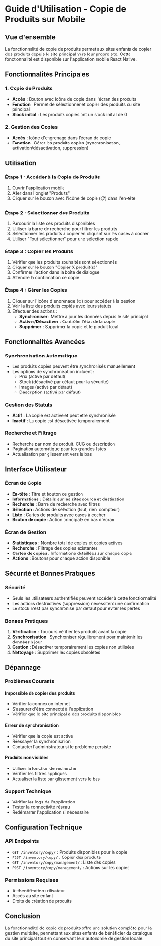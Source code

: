 # Guide d'Utilisation - Copie de Produits sur Mobile

## Vue d'ensemble

La fonctionnalité de copie de produits permet aux sites enfants de copier des produits depuis le site principal vers leur propre site. Cette fonctionnalité est disponible sur l'application mobile React Native.

## Fonctionnalités Principales

### 1. Copie de Produits
- **Accès** : Bouton avec icône de copie dans l'écran des produits
- **Fonction** : Permet de sélectionner et copier des produits du site principal
- **Stock initial** : Les produits copiés ont un stock initial de 0

### 2. Gestion des Copies
- **Accès** : Icône d'engrenage dans l'écran de copie
- **Fonction** : Gérer les produits copiés (synchronisation, activation/désactivation, suppression)

## Utilisation

### Étape 1 : Accéder à la Copie de Produits
1. Ouvrir l'application mobile
2. Aller dans l'onglet "Produits"
3. Cliquer sur le bouton avec l'icône de copie (📋) dans l'en-tête

### Étape 2 : Sélectionner des Produits
1. Parcourir la liste des produits disponibles
2. Utiliser la barre de recherche pour filtrer les produits
3. Sélectionner les produits à copier en cliquant sur les cases à cocher
4. Utiliser "Tout sélectionner" pour une sélection rapide

### Étape 3 : Copier les Produits
1. Vérifier que les produits souhaités sont sélectionnés
2. Cliquer sur le bouton "Copier X produit(s)"
3. Confirmer l'action dans la boîte de dialogue
4. Attendre la confirmation de copie

### Étape 4 : Gérer les Copies
1. Cliquer sur l'icône d'engrenage (⚙️) pour accéder à la gestion
2. Voir la liste des produits copiés avec leurs statuts
3. Effectuer des actions :
   - **Synchroniser** : Mettre à jour les données depuis le site principal
   - **Activer/Désactiver** : Contrôler l'état de la copie
   - **Supprimer** : Supprimer la copie et le produit local

## Fonctionnalités Avancées

### Synchronisation Automatique
- Les produits copiés peuvent être synchronisés manuellement
- Les options de synchronisation incluent :
  - Prix (activé par défaut)
  - Stock (désactivé par défaut pour la sécurité)
  - Images (activé par défaut)
  - Description (activé par défaut)

### Gestion des Statuts
- **Actif** : La copie est active et peut être synchronisée
- **Inactif** : La copie est désactivée temporairement

### Recherche et Filtrage
- Recherche par nom de produit, CUG ou description
- Pagination automatique pour les grandes listes
- Actualisation par glissement vers le bas

## Interface Utilisateur

### Écran de Copie
- **En-tête** : Titre et bouton de gestion
- **Informations** : Détails sur les sites source et destination
- **Recherche** : Barre de recherche avec filtres
- **Sélection** : Actions de sélection (tout, rien, compteur)
- **Liste** : Cartes de produits avec cases à cocher
- **Bouton de copie** : Action principale en bas d'écran

### Écran de Gestion
- **Statistiques** : Nombre total de copies et copies actives
- **Recherche** : Filtrage des copies existantes
- **Cartes de copies** : Informations détaillées sur chaque copie
- **Actions** : Boutons pour chaque action disponible

## Sécurité et Bonnes Pratiques

### Sécurité
- Seuls les utilisateurs authentifiés peuvent accéder à cette fonctionnalité
- Les actions destructives (suppression) nécessitent une confirmation
- Le stock n'est pas synchronisé par défaut pour éviter les pertes

### Bonnes Pratiques
1. **Vérification** : Toujours vérifier les produits avant la copie
2. **Synchronisation** : Synchroniser régulièrement pour maintenir les données à jour
3. **Gestion** : Désactiver temporairement les copies non utilisées
4. **Nettoyage** : Supprimer les copies obsolètes

## Dépannage

### Problèmes Courants

#### Impossible de copier des produits
- Vérifier la connexion internet
- S'assurer d'être connecté à l'application
- Vérifier que le site principal a des produits disponibles

#### Erreur de synchronisation
- Vérifier que la copie est active
- Réessayer la synchronisation
- Contacter l'administrateur si le problème persiste

#### Produits non visibles
- Utiliser la fonction de recherche
- Vérifier les filtres appliqués
- Actualiser la liste par glissement vers le bas

### Support Technique
- Vérifier les logs de l'application
- Tester la connectivité réseau
- Redémarrer l'application si nécessaire

## Configuration Technique

### API Endpoints
- `GET /inventory/copy/` : Produits disponibles pour la copie
- `POST /inventory/copy/` : Copier des produits
- `GET /inventory/copy/management/` : Liste des copies
- `POST /inventory/copy/management/` : Actions sur les copies

### Permissions Requises
- Authentification utilisateur
- Accès au site enfant
- Droits de création de produits

## Conclusion

La fonctionnalité de copie de produits offre une solution complète pour la gestion multisite, permettant aux sites enfants de bénéficier du catalogue du site principal tout en conservant leur autonomie de gestion locale.
